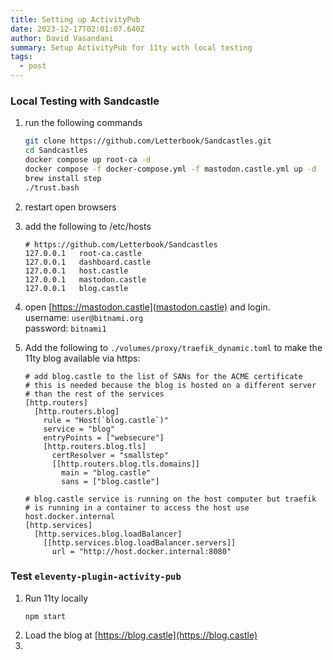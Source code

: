 ```yaml
---
title: Setting up ActivityPub
date: 2023-12-17T02:01:07.640Z
author: David Vasandani
summary: Setup ActivityPub for 11ty with local testing
tags:
  - post
---
```

<!-- TODO: Add Intro -->

### Local Testing with Sandcastle
<!-- TODO: use retoot to screenshot this post:
https://hachyderm.io/@jenniferplusplus/111406825202624566 -->
1. run the following commands
    ```bash
    git clone https://github.com/Letterbook/Sandcastles.git
    cd Sandcastles
    docker compose up root-ca -d
    docker compose -f docker-compose.yml -f mastodon.castle.yml up -d
    brew install step
    ./trust.bash
    ```
1. restart open browsers
1. add the following to /etc/hosts
    ```plaintext
    # https://github.com/Letterbook/Sandcastles
    127.0.0.1   root-ca.castle
    127.0.0.1   dashboard.castle
    127.0.0.1   host.castle
    127.0.0.1   mastodon.castle
    127.0.0.1   blog.castle
    ```
1. open [https://mastodon.castle](mastodon.castle) and login.  
username: `user@bitnami.org`  
password: `bitnami1`

1. Add the following to `./volumes/proxy/traefik_dynamic.toml` to make the 11ty blog available via https:
    ```
    # add blog.castle to the list of SANs for the ACME certificate
    # this is needed because the blog is hosted on a different server
    # than the rest of the services
    [http.routers]
      [http.routers.blog]
        rule = "Host(`blog.castle`)"
        service = "blog"
        entryPoints = ["websecure"]
        [http.routers.blog.tls]
          certResolver = "smallstep"
          [[http.routers.blog.tls.domains]]
            main = "blog.castle"
            sans = ["blog.castle"]

    # blog.castle service is running on the host computer but traefik
    # is running in a container to access the host use host.docker.internal
    [http.services]
      [http.services.blog.loadBalancer]
        [[http.services.blog.loadBalancer.servers]]
          url = "http://host.docker.internal:8080"
    ```

### Test `eleventy-plugin-activity-pub`

1. Run 11ty locally
    ```
    npm start
    ```
1. Load the blog at [https://blog.castle](https://blog.castle)
1. 